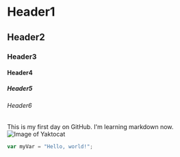 # Header1
## Header2
### Header3
#### Header4
##### Header5
###### Header6
This is my first day on GitHub. I'm learning markdown now.
![Image of Yaktocat](https://octodex.github.com/images/yaktocat.png)
``` javascript
var myVar = "Hello, world!";
```
